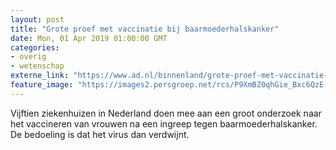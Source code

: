 ```yaml
---
layout: post
title: "Grote proef met vaccinatie bij baarmoederhalskanker"
date: Mon, 01 Apr 2019 01:00:00 GMT
categories: 
- overig 
- wetenschap 
externe_link: "https://www.ad.nl/binnenland/grote-proef-met-vaccinatie-bij-baarmoederhalskanker~a5c4d2f3/"
feature_image: "https://images2.persgroep.net/rcs/P9XmBZ0qhGie_Bxc6QzE-lVRo_A/diocontent/144592020/_fitwidth/400/?appId=21791a8992982cd8da851550a453bd7f&quality=0.7"
---
```


Vijftien ziekenhuizen in Nederland doen mee aan een groot onderzoek naar het vaccineren van vrouwen na een ingreep tegen baarmoederhalskanker. De bedoeling is dat het virus dan verdwijnt.
